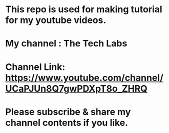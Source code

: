 # This repo is used for making tutorial for my youtube videos.
# My channel : The Tech Labs
# Channel Link: https://www.youtube.com/channel/UCaPJUn8Q7gwPDXpT8o_ZHRQ

# Please subscribe & share my channel contents if you like.
